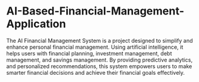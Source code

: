 # AI-Based-Financial-Management-Application
The AI Financial Management System is a project designed to simplify and enhance personal financial management. Using artificial intelligence, it helps users with financial planning, investment management, debt management, and savings management. By providing predictive analytics, and personalized recommendations, this system empowers users to make smarter financial decisions and achieve their financial goals effectively.


